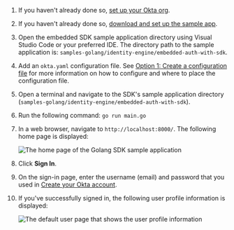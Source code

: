 
1. If you haven't already done so, [set up your Okta org](/docs/guides/oie-embedded-common-org-setup/go/main/#set-up-your-okta-org-for-a-password-factor-only-use-case).
1. If you haven't already done so, [download and set up the sample app](/docs/guides/oie-embedded-common-download-setup-app/go/main/).
1. Open the embedded SDK sample application directory using Visual Studio Code or
   your preferred IDE. The directory path to the sample application is: `samples-golang/identity-engine/embedded-auth-with-sdk`.
1. Add an `okta.yaml` configuration file. See [Option 1: Create a configuration file](/docs/guides/oie-embedded-common-download-setup-app/go/main/#option-1-create-a-configuration-file) for more information on how to configure and where to place the configuration file.
1. Open a terminal and navigate to the SDK's sample application directory (`samples-golang/identity-engine/embedded-auth-with-sdk`).
1. Run the following command: `go run main.go`
1. In a web browser, navigate to `http://localhost:8000/`. The following home page is displayed:

   ![The home page of the Golang SDK sample application](/img/oie-embedded-sdk/oie-embedded-sdk-golang-sample-app-home-page.png)

1. Click **Sign In**.
1. On the sign-in page, enter the username (email) and password that you used in [Create your Okta account](/docs/guides/oie-embedded-common-org-setup/go/main/#create-your-okta-account).
1. If you've successfully signed in, the following user profile information is displayed:

   ![The default user page that shows the user profile information](/img/oie-embedded-sdk/oie-embedded-SDK-golang-sample-app-user-default-page.png)

